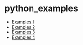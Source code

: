 # python_examples
* [Examples 1](examples_one)
* [Examples 2](examples_two)
* [Examples 3](examples_three)
* [Examples 4](examples_04)
